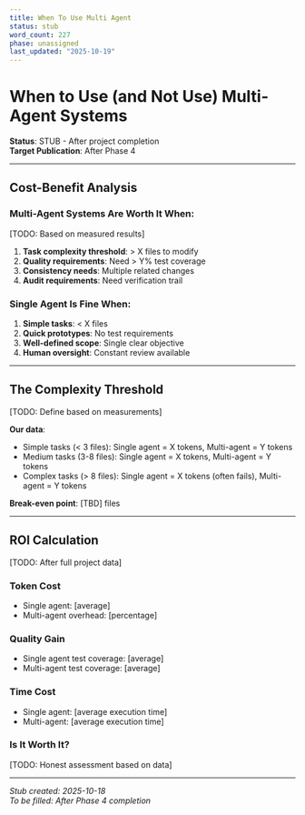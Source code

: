 ```yaml
---
title: When To Use Multi Agent
status: stub
word_count: 227
phase: unassigned
last_updated: "2025-10-19"
---
```


# When to Use (and Not Use) Multi-Agent Systems

**Status**: STUB - After project completion  
**Target Publication**: After Phase 4  

---

## Cost-Benefit Analysis

### Multi-Agent Systems Are Worth It When:

[TODO: Based on measured results]

1. **Task complexity threshold**: > X files to modify
2. **Quality requirements**: Need > Y% test coverage
3. **Consistency needs**: Multiple related changes
4. **Audit requirements**: Need verification trail

### Single Agent Is Fine When:

1. **Simple tasks**: < X files
2. **Quick prototypes**: No test requirements
3. **Well-defined scope**: Single clear objective
4. **Human oversight**: Constant review available

---

## The Complexity Threshold

[TODO: Define based on measurements]

**Our data**:
- Simple tasks (< 3 files): Single agent = X tokens, Multi-agent = Y tokens
- Medium tasks (3-8 files): Single agent = X tokens, Multi-agent = Y tokens
- Complex tasks (> 8 files): Single agent = X tokens (often fails), Multi-agent = Y tokens

**Break-even point**: [TBD] files

---

## ROI Calculation

[TODO: After full project data]

### Token Cost
- Single agent: [average]
- Multi-agent overhead: [percentage]

### Quality Gain
- Single agent test coverage: [average]
- Multi-agent test coverage: [average]

### Time Cost
- Single agent: [average execution time]
- Multi-agent: [average execution time]

### Is It Worth It?

[TODO: Honest assessment based on data]

---

*Stub created: 2025-10-18*  
*To be filled: After Phase 4 completion*
